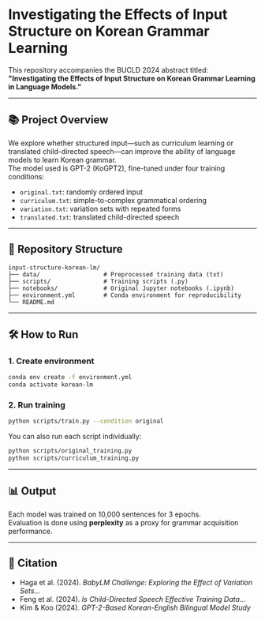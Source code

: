 # Investigating the Effects of Input Structure on Korean Grammar Learning

This repository accompanies the BUCLD 2024 abstract titled:  
**"Investigating the Effects of Input Structure on Korean Grammar Learning in Language Models."**

---

## 📚 Project Overview

We explore whether structured input—such as curriculum learning or translated child-directed speech—can improve the ability of language models to learn Korean grammar.  
The model used is GPT-2 (KoGPT2), fine-tuned under four training conditions:

- `original.txt`: randomly ordered input
- `curriculum.txt`: simple-to-complex grammatical ordering
- `variation.txt`: variation sets with repeated forms
- `translated.txt`: translated child-directed speech

---

## 📁 Repository Structure

```
input-structure-korean-lm/
├── data/                  # Preprocessed training data (txt)
├── scripts/               # Training scripts (.py)
├── notebooks/             # Original Jupyter notebooks (.ipynb)
├── environment.yml        # Conda environment for reproducibility
└── README.md
```

---

## 🛠️ How to Run

### 1. Create environment
```bash
conda env create -f environment.yml
conda activate korean-lm
```

### 2. Run training
```bash
python scripts/train.py --condition original
```

You can also run each script individually:
```bash
python scripts/original_training.py
python scripts/curriculum_training.py
```

---

## 📊 Output

Each model was trained on 10,000 sentences for 3 epochs.  
Evaluation is done using **perplexity** as a proxy for grammar acquisition performance.

---

## 📎 Citation

- Haga et al. (2024). *BabyLM Challenge: Exploring the Effect of Variation Sets...*
- Feng et al. (2024). *Is Child-Directed Speech Effective Training Data...*
- Kim & Koo (2024). *GPT-2-Based Korean-English Bilingual Model Study*
